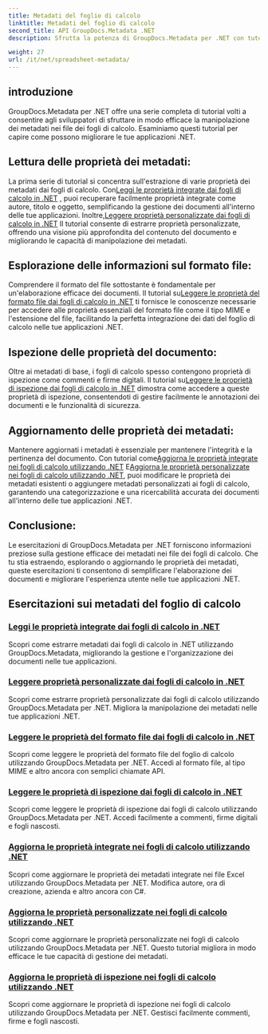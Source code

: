```yaml
---
title: Metadati del foglio di calcolo
linktitle: Metadati del foglio di calcolo
second_title: API GroupDocs.Metadata .NET
description: Sfrutta la potenza di GroupDocs.Metadata per .NET con tutorial sulla lettura e l'aggiornamento delle proprietà del foglio di calcolo. Migliora la manipolazione dei metadati nelle tue applicazioni .NET.

weight: 27
url: /it/net/spreadsheet-metadata/
---
```

## introduzione

GroupDocs.Metadata per .NET offre una serie completa di tutorial volti a consentire agli sviluppatori di sfruttare in modo efficace la manipolazione dei metadati nei file dei fogli di calcolo. Esaminiamo questi tutorial per capire come possono migliorare le tue applicazioni .NET.

## Lettura delle proprietà dei metadati:
La prima serie di tutorial si concentra sull'estrazione di varie proprietà dei metadati dai fogli di calcolo. Con[Leggi le proprietà integrate dai fogli di calcolo in .NET](./read-built-in-properties-spreadsheets/) , puoi recuperare facilmente proprietà integrate come autore, titolo e oggetto, semplificando la gestione dei documenti all'interno delle tue applicazioni. Inoltre,[Leggere proprietà personalizzate dai fogli di calcolo in .NET](./read-custom-properties-spreadsheets/) Il tutorial consente di estrarre proprietà personalizzate, offrendo una visione più approfondita del contenuto del documento e migliorando le capacità di manipolazione dei metadati.

## Esplorazione delle informazioni sul formato file:
 Comprendere il formato del file sottostante è fondamentale per un'elaborazione efficace dei documenti. Il tutorial su[Leggere le proprietà del formato file dai fogli di calcolo in .NET](./read-file-format-properties-spreadsheets/) ti fornisce le conoscenze necessarie per accedere alle proprietà essenziali del formato file come il tipo MIME e l'estensione del file, facilitando la perfetta integrazione dei dati del foglio di calcolo nelle tue applicazioni .NET.

## Ispezione delle proprietà del documento:
Oltre ai metadati di base, i fogli di calcolo spesso contengono proprietà di ispezione come commenti e firme digitali. Il tutorial su[Leggere le proprietà di ispezione dai fogli di calcolo in .NET](./read-inspection-properties-spreadsheets/) dimostra come accedere a queste proprietà di ispezione, consentendoti di gestire facilmente le annotazioni dei documenti e le funzionalità di sicurezza.

## Aggiornamento delle proprietà dei metadati:
 Mantenere aggiornati i metadati è essenziale per mantenere l'integrità e la pertinenza del documento. Con tutorial come[Aggiorna le proprietà integrate nei fogli di calcolo utilizzando .NET](./update-built-in-properties-spreadsheets/) E[Aggiorna le proprietà personalizzate nei fogli di calcolo utilizzando .NET](./update-custom-properties-spreadsheets/), puoi modificare le proprietà dei metadati esistenti o aggiungere metadati personalizzati ai fogli di calcolo, garantendo una categorizzazione e una ricercabilità accurata dei documenti all'interno delle tue applicazioni .NET.

## Conclusione:
Le esercitazioni di GroupDocs.Metadata per .NET forniscono informazioni preziose sulla gestione efficace dei metadati nei file dei fogli di calcolo. Che tu stia estraendo, esplorando o aggiornando le proprietà dei metadati, queste esercitazioni ti consentono di semplificare l'elaborazione dei documenti e migliorare l'esperienza utente nelle tue applicazioni .NET.

## Esercitazioni sui metadati del foglio di calcolo
### [Leggi le proprietà integrate dai fogli di calcolo in .NET](./read-built-in-properties-spreadsheets/)
Scopri come estrarre metadati dai fogli di calcolo in .NET utilizzando GroupDocs.Metadata, migliorando la gestione e l'organizzazione dei documenti nelle tue applicazioni.
### [Leggere proprietà personalizzate dai fogli di calcolo in .NET](./read-custom-properties-spreadsheets/)
Scopri come estrarre proprietà personalizzate dai fogli di calcolo utilizzando GroupDocs.Metadata per .NET. Migliora la manipolazione dei metadati nelle tue applicazioni .NET.
### [Leggere le proprietà del formato file dai fogli di calcolo in .NET](./read-file-format-properties-spreadsheets/)
Scopri come leggere le proprietà del formato file del foglio di calcolo utilizzando GroupDocs.Metadata per .NET. Accedi al formato file, al tipo MIME e altro ancora con semplici chiamate API.
### [Leggere le proprietà di ispezione dai fogli di calcolo in .NET](./read-inspection-properties-spreadsheets/)
Scopri come leggere le proprietà di ispezione dai fogli di calcolo utilizzando GroupDocs.Metadata per .NET. Accedi facilmente a commenti, firme digitali e fogli nascosti.
### [Aggiorna le proprietà integrate nei fogli di calcolo utilizzando .NET](./update-built-in-properties-spreadsheets/)
Scopri come aggiornare le proprietà dei metadati integrate nei file Excel utilizzando GroupDocs.Metadata per .NET. Modifica autore, ora di creazione, azienda e altro ancora con C#.
### [Aggiorna le proprietà personalizzate nei fogli di calcolo utilizzando .NET](./update-custom-properties-spreadsheets/)
Scopri come aggiornare le proprietà personalizzate nei fogli di calcolo utilizzando GroupDocs.Metadata per .NET. Questo tutorial migliora in modo efficace le tue capacità di gestione dei metadati.
### [Aggiorna le proprietà di ispezione nei fogli di calcolo utilizzando .NET](./update-inspection-properties-spreadsheets/)
Scopri come aggiornare le proprietà di ispezione nei fogli di calcolo utilizzando GroupDocs.Metadata per .NET. Gestisci facilmente commenti, firme e fogli nascosti.